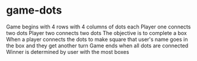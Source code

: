 # game-dots

Game begins with 4 rows with 4 columns of dots each
Player one connects two dots
Player two connects two dots
The objective is to complete a box
When a player connects the dots to make square that user's name goes in the box and they get another turn
Game ends when all dots are connected
Winner is determined by user with the most boxes
